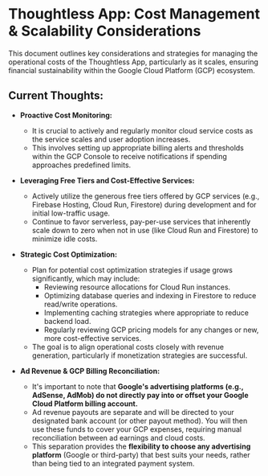 # Thoughtless App: Cost Management & Scalability Considerations

This document outlines key considerations and strategies for managing the operational costs of the Thoughtless App, particularly as it scales, ensuring financial sustainability within the Google Cloud Platform (GCP) ecosystem.

## Current Thoughts:

* **Proactive Cost Monitoring:**
    * It is crucial to actively and regularly monitor cloud service costs as the service scales and user adoption increases.
    * This involves setting up appropriate billing alerts and thresholds within the GCP Console to receive notifications if spending approaches predefined limits.

* **Leveraging Free Tiers and Cost-Effective Services:**
    * Actively utilize the generous free tiers offered by GCP services (e.g., Firebase Hosting, Cloud Run, Firestore) during development and for initial low-traffic usage.
    * Continue to favor serverless, pay-per-use services that inherently scale down to zero when not in use (like Cloud Run and Firestore) to minimize idle costs.

* **Strategic Cost Optimization:**
    * Plan for potential cost optimization strategies if usage grows significantly, which may include:
        * Reviewing resource allocations for Cloud Run instances.
        * Optimizing database queries and indexing in Firestore to reduce read/write operations.
        * Implementing caching strategies where appropriate to reduce backend load.
        * Regularly reviewing GCP pricing models for any changes or new, more cost-effective services.
    * The goal is to align operational costs closely with revenue generation, particularly if monetization strategies are successful.

* **Ad Revenue & GCP Billing Reconciliation:**
    * It's important to note that **Google's advertising platforms (e.g., AdSense, AdMob) do not directly pay into or offset your Google Cloud Platform billing account.**
    * Ad revenue payouts are separate and will be directed to your designated bank account (or other payout method). You will then use these funds to cover your GCP expenses, requiring manual reconciliation between ad earnings and cloud costs.
    * This separation provides the **flexibility to choose any advertising platform** (Google or third-party) that best suits your needs, rather than being tied to an integrated payment system.